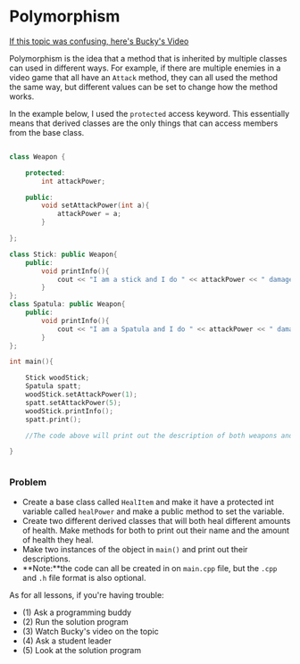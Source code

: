 # Polymorphism

[If this topic was confusing, here's Bucky's Video](https://www.youtube.com/watch?v=R_PPA9eejDw&list=PLAE85DE8440AA6B83&index=55)


Polymorphism is the idea that a method that is inherited by multiple classes can used in different ways. For example, if there are multiple enemies in a video game that all have an `Attack` method, they can all used the method the same way, but different values can be set to change how the method works.

In the example below, I used the `protected` access keyword. This essentially means that derived classes are the only things that can access members from the base class.


```cpp

class Weapon {

    protected:
        int attackPower;

    public:
        void setAttackPower(int a){
            attackPower = a;
        }

};

class Stick: public Weapon{
    public:
        void printInfo(){
            cout << "I am a stick and I do " << attackPower << " damage!";
        }
};
class Spatula: public Weapon{
    public:
        void printInfo(){
            cout << "I am a Spatula and I do " << attackPower << " damage!";
        }
};

int main(){

    Stick woodStick;
    Spatula spatt;
    woodStick.setAttackPower(1);
    spatt.setAttackPower(5);
    woodStick.printInfo();
    spatt.print();

    //The code above will print out the description of both weapons and their individual attack powers.

}



```
### Problem
- Create a base class called `HealItem` and make it have a protected int variable called `healPower` and make a public method to set the variable.
- Create two different derived classes that will both heal different amounts of health. Make methods for both to print out their name and the amount of health they heal.
- Make two instances of the object in `main()` and print out their descriptions. 
- **Note:**the code can all be created in on `main.cpp` file, but the `.cpp` and `.h` file format is also optional.

As for all lessons, if you're having trouble:
- (1) Ask a programming buddy
- (2) Run the solution program
- (3) Watch Bucky's video on the topic
- (4) Ask a student leader
- (5) Look at the solution program